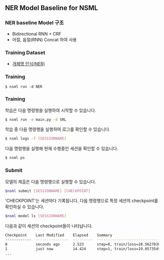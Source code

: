 ## NER Model Baseline for NSML

### NER baseline Model 구조
* Bidirectional RNN + CRF
* 어절, 음절(RNN) Concat 하여 사용

### Training Dataset

- [개체명 인식(NER)](http://air.changwon.ac.kr/?page_id=10)

### Training
```
$ nsml run -d NER

```

### Training

학습은 다음 명령행을 실행하여 시작할 수 있습니다.
```bash
$ nsml run -e main.py -d SRL
```

학습 중 다음 명령행을 실행하여 로그를 확인할 수 있습니다.
```bash
$ nsml logs -f [SESSIONNAME]
```

다음 명령행을 실행해 현재 수행중인 세션을 확인할 수 있습니다.
```bash
$ nsml ps
```

### Submit

모델의 제출은 다음 명령행으로 실행할 수 있습니다.
```bash
$nsml submit [SESSIONNAME] [CHECKPOINT]
```
'CHECKPOINT'는 세션마다 기록됩니다.
다음 명령행으로 특정 세션의 checkpoint를 확인하실 수 있습니다.

```bash
$nsml model ls [SESSIONNAME]
```
다음과 같이 세션의 checkpoint들이 나타납니다.

```bash
Checkpoint    Last Modified    Elapsed    Summary                               Size
------------  ---------------  ---------  ------------------------------------  --------
0             seconds ago      2.523      step=0, train/loss=28.56278305053711  66.7 MB
1             just now         14.424     step=1, train/loss=19.05735492706299  66.84 MB
...
```
